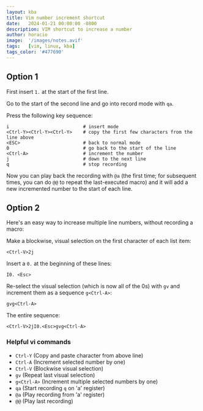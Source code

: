 ```yaml
---
layout: kba 
title: Vim number increment shortcut
date:   2024-01-21 00:00:00 -0800
description: VIM shortcut to increase a number
author: horacio 
image:  '/images/notes.avif'
tags:   [vim, linux, kba]
tags_color: '#477690'
---
```


## Option 1

First insert `1.` at the start of the first line.

Go to the start of the second line and go into record mode with `qa`.

Press the following key sequence:

```
i                           # insert mode
<Ctrl-Y><Ctrl-Y><Ctrl-Y>    # copy the first few characters from the line above  
<ESC>                       # back to normal mode
0                           # go back to the start of the line
<Ctrl-A>                    # increment the number
j                           # down to the next line
q                           # stop recording
```

Now you can play back the recording with `@a` (the first time; for subsequent times, you can do `@@` to repeat the last-executed macro) and it will add a new incremented number to the start of each line.

## Option 2

Here's an easy way to increase multiple line numbers, without recording a macro:

Make a blockwise, visual selection on the first character of each list item:

```
<Ctrl-V>2j
```

Insert a `0.` at the beginning of these lines:

```
I0. <Esc>
```

Re-select the visual selection (which is now all of the 0s) with `gv` and increment them as a sequence `g<Ctrl-A>`:

```
gvg<Ctrl-A>
```

The entire sequence:

```
<Ctrl-V>2jI0.<Esc>gvg<Ctrl-A>
```

### Helpful vi commands

- `Ctrl-Y`  (Copy and paste character from above line)
- `Ctrl-A`    (Increment selected number by one)
- `Ctrl-V`    (Blockwise visual selection)
- `gv`        (Repeat last visual selection)
- `g<Ctrl-A>` (Increment multiple selected numbers by one)
- `qa`        (Start recording `q` on 'a' register)
- `@a`        (Play recording from 'a' register)
- `@@`        (Play last recording)

